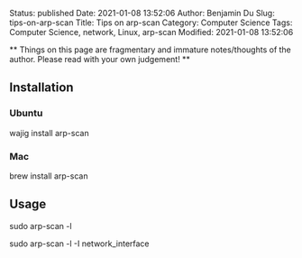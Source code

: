 Status: published
Date: 2021-01-08 13:52:06
Author: Benjamin Du
Slug: tips-on-arp-scan
Title: Tips on arp-scan
Category: Computer Science
Tags: Computer Science, network, Linux, arp-scan
Modified: 2021-01-08 13:52:06

**
Things on this page are fragmentary and immature notes/thoughts of the author.
Please read with your own judgement!
**


## Installation 
### Ubuntu

wajig install arp-scan

### Mac

brew install arp-scan

## Usage

sudo arp-scan -l

sudo arp-scan -l -I network_interface